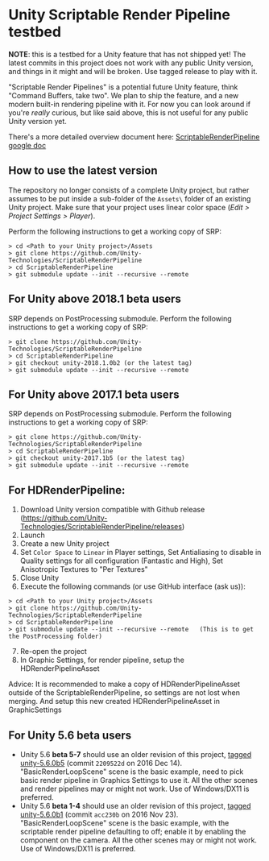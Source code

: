 # Unity Scriptable Render Pipeline testbed

**NOTE**: this is a testbed for a Unity feature that has not shipped yet! The latest commits in this project does not work
with any public Unity version, and things in it might and will be broken. Use tagged release to play with it.

"Scriptable Render Pipelines" is a potential future Unity feature, think "Command Buffers, take two". We plan to ship the feature, and a
new modern built-in rendering pipeline with it. For now you can look around if you're _really_ curious, but like said above, this is
not useful for any public Unity version yet.

There's a more detailed overview document here: [ScriptableRenderPipeline google doc](https://docs.google.com/document/d/1e2jkr_-v5iaZRuHdnMrSv978LuJKYZhsIYnrDkNAuvQ/edit?usp=sharing)

## How to use the latest version
The repository no longer consists of a complete Unity project, but rather
assumes to be put inside a sub-folder of the `Assets\` folder of an existing
Unity project. Make sure that your project uses linear color space
(_Edit > Project Settings > Player_).

Perform the following instructions to get a working copy of SRP:
```
> cd <Path to your Unity project>/Assets
> git clone https://github.com/Unity-Technologies/ScriptableRenderPipeline
> cd ScriptableRenderPipeline
> git submodule update --init --recursive --remote
```

## For Unity above 2018.1 beta users
SRP depends on PostProcessing submodule. Perform the following instructions to get a working copy of SRP:
```
> git clone https://github.com/Unity-Technologies/ScriptableRenderPipeline
> cd ScriptableRenderPipeline
> git checkout unity-2018.1.0b2 (or the latest tag)
> git submodule update --init --recursive --remote
```

## For Unity above 2017.1 beta users
SRP depends on PostProcessing submodule. Perform the following instructions to get a working copy of SRP:
```
> git clone https://github.com/Unity-Technologies/ScriptableRenderPipeline
> cd ScriptableRenderPipeline
> git checkout unity-2017.1b5 (or the latest tag)
> git submodule update --init --recursive --remote
```

## For HDRenderPipeline:

1. Download Unity version compatible with Github release (https://github.com/Unity-Technologies/ScriptableRenderPipeline/releases)
2. Launch
3. Create a new Unity project
4. Set `Color Space` to `Linear` in Player settings, Set Antialiasing to disable in Quality settings for all configuration (Fantastic and High), Set Anisotropic Textures to "Per Textures"
5. Close Unity
6. Execute the following commands (or use GitHub interface (ask us)):
```
> cd <Path to your Unity project>/Assets
> git clone https://github.com/Unity-Technologies/ScriptableRenderPipeline
> cd ScriptableRenderPipeline
> git submodule update --init --recursive --remote   (This is to get the PostProcessing folder)
```
7. Re-open the project
8. In Graphic Settings, for render pipeline, setup the HDRenderPipelineAsset

Advice: It is recommended to make a copy of HDRenderPipelineAsset outside of the ScriptableRenderPipeline, so settings are not lost when merging. And setup this new created HDRenderPipelineAsset in GraphicSettings


## For Unity 5.6 beta users

* Unity 5.6 **beta 5-7** should use an older revision of this project, [tagged unity-5.6.0b5](../../releases/tag/unity-5.6.0b5) (commit `2209522d` on 2016 Dec 14).
  "BasicRenderLoopScene" scene is the basic example, need to pick basic render pipeline in Graphics Settings to use it.
  All the other scenes and render pipelines may or might not work. Use of Windows/DX11 is preferred.
* Unity 5.6 **beta 1-4** should use an older revision of this project, [tagged unity-5.6.0b1](../../releases/tag/unity-5.6.0b1) (commit `acc230b` on 2016 Nov 23).
  "BasicRenderLoopScene" scene is the basic example, with the scriptable render pipeline defaulting to off; enable it by enabling the component on the camera.
  All the other scenes may or might not work. Use of Windows/DX11 is preferred.
